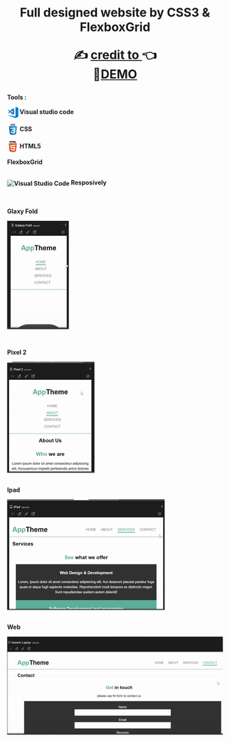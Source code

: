 
 <strong > 


  <h1 align="center"> Full designed website by CSS3 & FlexboxGrid
 
✍️ [credit to ](https://www.youtube.com/watch?v=qlA7dputiNc)👈
   <br>
 📄[DEMO](https://adventureonmoutains.netlify.app/)
</h1> </ strong>
<p> Tools :</p >

<img align="center" alt="Visual Studio Code" width="26px" src="https://raw.githubusercontent.com/github/explore/80688e429a7d4ef2fca1e82350fe8e3517d3494d/topics/visual-studio-code/visual-studio-code.png" /> Visual studio code
<br>

<img align="center" alt="CSS3" width="26px" src="https://raw.githubusercontent.com/github/explore/80688e429a7d4ef2fca1e82350fe8e3517d3494d/topics/css/css.png" /> CSS<br>

<img align="center" alt="HTML5" width="26px" src="https://raw.githubusercontent.com/github/explore/80688e429a7d4ef2fca1e82350fe8e3517d3494d/topics/html/html.png" /> HTML5<br>
    
<p> FlexboxGrid</p>
<br>
<img align="center" alt="Visual Studio Code" width="26px" src="https://img.stackshare.io/service/12244/responsivel.png" /> Resposively
<br>


<br>
<br>



  <p align="center" >
 <p> Glaxy Fold</p >
  <img align="center" src="https://github.com/hesspearl/AppTheme/blob/master/images/gifs/galaxyFold.gif"/>
  </p>
 <br>

  <p> Pixel 2</p >
 <img align="center" src="https://github.com/hesspearl/AppTheme/blob/master/images/gifs/pixel.gif"/>
  <br>
 <br>
  <p> Ipad</p >
 <img align="center"  src="https://github.com/hesspearl/AppTheme/blob/master/images/gifs/ipad.gif" />
  <br>
 <br>
  <p> Web </p >
 <img align="center"  src="https://github.com/hesspearl/AppTheme/blob/master/images/gifs/web.gif" />
  <br>
 <br>



